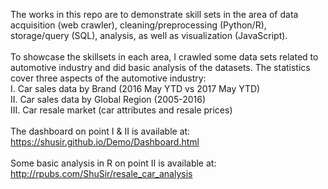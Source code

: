 The works in this repo are to demonstrate skill sets in the area of data acquisition (web crawler), cleaning/preprocessing (Python/R), storage/query (SQL), analysis, as well as visualization (JavaScript).<br>
<br>
To showcase the skillsets in each area, I crawled some data sets related to automotive industry and did basic analysis of the datasets.
The statistics cover three aspects of the automotive industry:<br>
I. Car sales data by Brand (2016 May YTD vs 2017 May YTD)<br> 
II. Car sales data by Global Region (2005-2016) <br>
III. Car resale market (car attributes and resale prices)<br> 
<br>
The dashboard on point I & II is available at: <br>
https://shusir.github.io/Demo/Dashboard.html<br>
<br>
Some basic analysis in R on point II is available at:<br> 
http://rpubs.com/ShuSir/resale_car_analysis<br>


